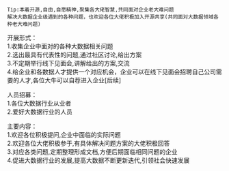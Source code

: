 ```
Tip:本着开源,自由,自愿精神,聚集各大佬智慧,共同面对企业老大难问题
解决大数据企业级遇到的各种问题，也欢迎各位大佬积极加入开源共享(共同面对大数据领域各种老大难问题)
```
开展形式：
  <br/>1.收集企业中面对的各种大数据相关问题
  <br/>2.选出最具有代表性的问题,通过社区讨论,给出方案
  <br/>3.不定期举行线下见面会,讲解给出的方案,交流
  <br/>4.给企业和各数据人才提供一个对应机会，企业可以在线下见面会招聘自己公司需要的人才,各位大牛可以自荐进入企业[后续]

人员招募：
  <br/> 1.各位大数据行业从业者
  <br/> 2.爱好大数据行业的人员
 
 主要内容：
  <br/> 1.欢迎各位积极提问,企业中面临的实际问题
  <br/> 2.欢迎各位大佬积极参于,有具体解决问题方案的大佬积极回答
  <br/> 3.对应各类问题,定期整理形成文档,方便后期面临相同问题的企业
  <br/> 4.促进大数据行业的发展,提高大数据不断更新迭代,引领社会快速发展
